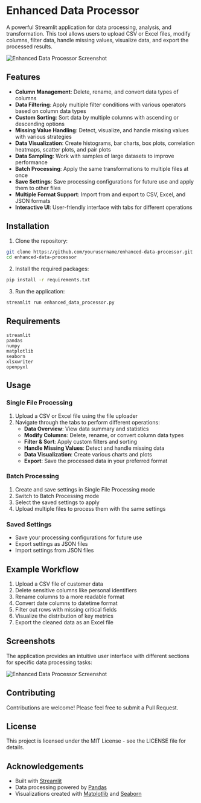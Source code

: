 # Enhanced Data Processor

A powerful Streamlit application for data processing, analysis, and transformation. This tool allows users to upload CSV or Excel files, modify columns, filter data, handle missing values, visualize data, and export the processed results.

![Enhanced Data Processor Screenshot](screenshots/app_screenshot.png)

## Features

- **Column Management**: Delete, rename, and convert data types of columns
- **Data Filtering**: Apply multiple filter conditions with various operators based on column data types
- **Custom Sorting**: Sort data by multiple columns with ascending or descending options
- **Missing Value Handling**: Detect, visualize, and handle missing values with various strategies
- **Data Visualization**: Create histograms, bar charts, box plots, correlation heatmaps, scatter plots, and pair plots
- **Data Sampling**: Work with samples of large datasets to improve performance
- **Batch Processing**: Apply the same transformations to multiple files at once
- **Save Settings**: Save processing configurations for future use and apply them to other files
- **Multiple Format Support**: Import from and export to CSV, Excel, and JSON formats
- **Interactive UI**: User-friendly interface with tabs for different operations

## Installation

1. Clone the repository:
```bash
git clone https://github.com/yourusername/enhanced-data-processor.git
cd enhanced-data-processor
```

2. Install the required packages:
```bash
pip install -r requirements.txt
```

3. Run the application:
```bash
streamlit run enhanced_data_processor.py
```

## Requirements

```
streamlit
pandas
numpy
matplotlib
seaborn
xlsxwriter
openpyxl
```

## Usage

### Single File Processing

1. Upload a CSV or Excel file using the file uploader
2. Navigate through the tabs to perform different operations:
   - **Data Overview**: View data summary and statistics
   - **Modify Columns**: Delete, rename, or convert column data types
   - **Filter & Sort**: Apply custom filters and sorting
   - **Handle Missing Values**: Detect and handle missing data
   - **Data Visualization**: Create various charts and plots
   - **Export**: Save the processed data in your preferred format

### Batch Processing

1. Create and save settings in Single File Processing mode
2. Switch to Batch Processing mode
3. Select the saved settings to apply
4. Upload multiple files to process them with the same settings

### Saved Settings

- Save your processing configurations for future use
- Export settings as JSON files
- Import settings from JSON files

## Example Workflow

1. Upload a CSV file of customer data
2. Delete sensitive columns like personal identifiers
3. Rename columns to a more readable format
4. Convert date columns to datetime format
5. Filter out rows with missing critical fields
6. Visualize the distribution of key metrics
7. Export the cleaned data as an Excel file

## Screenshots

The application provides an intuitive user interface with different sections for specific data processing tasks:

![Enhanced Data Processor Screenshot](screenshots/app_screenshot.png)

## Contributing

Contributions are welcome! Please feel free to submit a Pull Request.

## License

This project is licensed under the MIT License - see the LICENSE file for details.

## Acknowledgements

- Built with [Streamlit](https://streamlit.io/)
- Data processing powered by [Pandas](https://pandas.pydata.org/)
- Visualizations created with [Matplotlib](https://matplotlib.org/) and [Seaborn](https://seaborn.pydata.org/)
